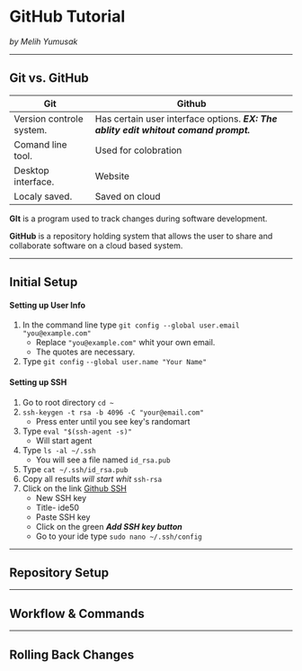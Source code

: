 # GitHub Tutorial

_by Melih Yumusak_

---
## Git vs. GitHub
 Git|Github 
 -------------------|-------------------
 Version controle system.| Has certain user interface options. ___**EX:** The ablity edit whitout comand prompt.___ 
 Comand line tool.| Used for colobration 
 Desktop interface. | Website
 Localy saved. | Saved on cloud 
**GIt** is a program used to track changes during software development.

**GitHub** is a repository holding system that allows the user to share and collaborate software on a cloud based system. 


---
## Initial Setup
#### Setting up **User Info**
 1. In the command line type `git config --global user.email "you@example.com"`
    - Replace `"you@example.com"` whit your own email. 
    - The quotes are necessary. 
 2. Type `git config` `--global user.name "Your Name"`

#### Setting up SSH 
 1. Go to root directory ` cd ~ `
 2. `ssh-keygen -t rsa -b 4096 -C "your@email.com"`
    - Press enter until you see key's randomart
 3. Type `eval "$(ssh-agent -s)"`
    - Will start agent
 4. Type `ls -al ~/.ssh` 
    - You will see a file named `id_rsa.pub`
 5. Type `cat ~/.ssh/id_rsa.pub` 
 6. Copy all results _will start whit_ `ssh-rsa`
 7. Click on the link [Github SSH](https://github.com/settings/keys)
    - New SSH key 
    - Title- ide50 
    - Paste SSH key 
    - Click on the green **_Add SSH key button_**
    - Go to your ide type `sudo nano ~/.ssh/config`
---

## Repository Setup



---
## Workflow & Commands



---
## Rolling Back Changes